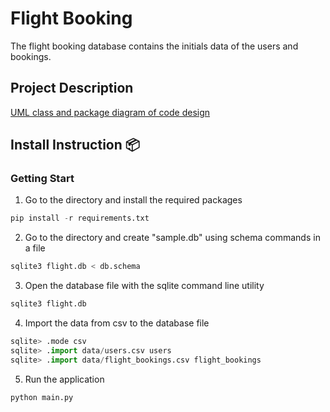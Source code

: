 # Flight Booking

The flight booking database contains the initials data of the users and bookings.

## Project Description
[UML class and package diagram of code design]()


## Install Instruction 📦
### Getting Start
1. Go to the directory and install the required packages
  ```python
  pip install -r requirements.txt
  ```
  
2. Go to the directory and create "sample.db" using schema commands in a file
  ```python
  sqlite3 flight.db < db.schema
  ```
  
3. Open the database file with the sqlite command line utility
  ```python
  sqlite3 flight.db
  ```
  
4. Import the data from csv to the database file
  ```python
  sqlite> .mode csv
  sqlite> .import data/users.csv users
  sqlite> .import data/flight_bookings.csv flight_bookings
  ```
  
5. Run the application
  ```python
  python main.py
  ```
